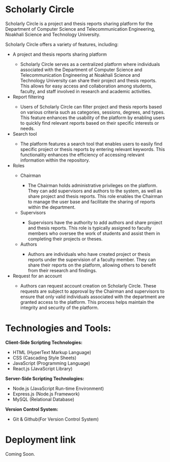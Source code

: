 # Scholarly Circle

Scholarly Circle is a project and thesis reports sharing platform for the Department of Computer Science and Telecommunication Engineering, Noakhali Science and Technology University.

Scholarly Circle offers a variety of features, including:

<ul>
  <li>A project and thesis reports sharing platform</li>
  <ul>
    <li>Scholarly Circle serves as a centralized platform where individuals associated with the Department of Computer Science and Telecommunication Engineering at Noakhali Science and Technology University can share their project and thesis reports. This allows for easy access and collaboration among students, faculty, and staff involved in research and academic activities.</li>
  </ul>
  <li>Report filtering</li>
  <ul>
    <li>Users of Scholarly Circle can filter project and thesis reports based on various criteria such as categories, sessions, degrees, and types. This feature enhances the usability of the platform by enabling users to quickly find relevant reports based on their specific interests or needs.
    </li>
  </ul>
  <li>Search tool</li>
  <ul>
    <li>The platform features a search tool that enables users to easily find specific project or thesis reports by entering relevant keywords. This functionality enhances the efficiency of accessing relevant information within the repository.
    </li>
  </ul>
  <li>Roles</li>
  <ul>
    <li>Chairman</li>
    <ul>
      <li>The Chairman holds administrative privileges on the platform. They can add supervisors and authors to the system, as well as share project and thesis reports. This role enables the Chairman to manage the user base and facilitate the sharing of reports within the department.
      </li>
    </ul>
    <li>Supervisors</li>
    <ul>
      <li>Supervisors have the authority to add authors and share project and thesis reports. This role is typically assigned to faculty members who oversee the work of students and assist them in completing their projects or theses.
      </li>
    </ul>
    <li>Authors</li>
    <ul>
      <li>Authors are individuals who have created project or thesis reports under the supervision of a faculty member. They can share their reports on the platform, allowing others to benefit from their research and findings.
      </li>
    </ul>
  </ul>
  <li>Request for an account</li>
  <ul>
    <li>Authors can request account creation on Scholarly Circle. These requests are subject to approval by the Chairman and supervisors to ensure that only valid individuals associated with the department are granted access to the platform. This process helps maintain the integrity and security of the platform.
    </li>
  </ul>
</ul>

# Technologies and Tools:

<strong>Client-Side Scripting Technologies:</strong>

<ul>
  <li>HTML (HyperText Markup Language)</li>
  <li>CSS (Cascading Style Sheets)</li>
  <li>JavaScript (Programming Language)</li>
  <li>React.js (JavaScript Library)</li>
</ul>

<strong>Server-Side Scripting Technologies:</strong>

<ul>
  <li>Node.js (JavaScript Run-time Environment)</li>
  <li>Express.js (Node.js Framework)</li>
  <li>MySQL (Relational Database)</li>
</ul>

<strong>Version Control System:</strong>

<ul>
  <li>Git & Github(For Version Control System)</li>
</ul>

# Deployment link

Coming Soon.
